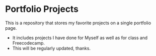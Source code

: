 # Portfolio Projects
 This is a repository that stores my favorite projects on a single portfolio page.
 * It includes projects I have done for Myself as well as for class and Freecodecamp.
 * This will be regularly updated, thanks.
